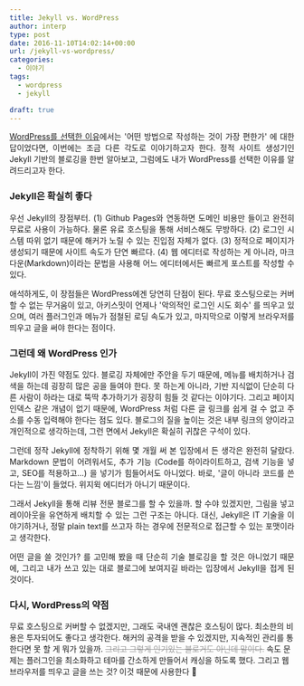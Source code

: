 ```yaml
---
title: Jekyll vs. WordPress
author: interp
type: post
date: 2016-11-10T14:02:14+00:00
url: /jekyll-vs-wordpress/
categories:
  - 이야기
tags:
  - wordpress
  - jekyll

draft: true
---
```

<p style="text-align: justify;">
  <a href="http://interp.iwinv.net/40">WordPress를 선택한 이유</a>에서는 '어떤 방법으로 작성하는 것이 가장 편한가' 에 대한 답이었다면, 이번에는 조금 다른 각도로 이야기하고자 한다. 정적 사이트 생성기인 Jekyll 기반의 블로깅을 한번 알아보고, 그럼에도 내가 WordPress를 선택한 이유를 알려드리고자 한다.
</p>

### Jekyll은 확실히 좋다

<p style="text-align: justify;">
  우선 Jekyll의 장점부터. (1) Github Pages와 연동하면 도메인 비용만 들이고 완전히 무료로 사용이 가능하다. 물론 유료 호스팅을 통해 서비스해도 무방하다. (2) 로그인 시스템 따위 없기 때문에 해커가 노릴 수 있는 진입점 자체가 없다. (3) 정적으로 페이지가 생성되기 때문에 사이트 속도가 단연 빠르다. (4) 웹 에디터로 작성하는 게 아니라, 마크다운(Markdown)이라는 문법을 사용해 어느 에디터에서든 빠르게 포스트를 작성할 수 있다.
</p>

<p style="text-align: justify;">
  애석하게도, 이 장점들은 WordPress에겐 당연히 단점이 된다. 무료 호스팅으로는 커버할 수 없는 무거움이 있고, 아키스밋이 언제나 '악의적인 로그인 시도 회수' 를 띄우고 있으며, 여러 플러그인과 메뉴가 점철된 로딩 속도가 있고, 마지막으로 이렇게 브라우저를 띄우고 글을 써야 한다는 점이다.
</p>

### 그런데 왜 WordPress 인가

<p style="text-align: justify;">
  Jekyll이 가진 약점도 있다. 블로깅 자체에만 주안을 두기 때문에, 메뉴를 배치하거나 검색을 하는데 굉장히 많은 공을 들여야 한다. 못 하는게 아니라, 기반 지식없이 단순히 다른 사람이 하라는 대로 뚝딱 추가하기가 굉장히 힘들 것 같다는 이야기다. 그리고 페이지 인덱스 같은 개념이 없기 때문에, WordPress 처럼 다른 글 링크를 쉽게 걸 수 없고 주소를 수동 입력해야 한다는 점도 있다. 블로그의 질을 높이는 것은 내부 링크의 양이라고 개인적으로 생각하는데, 그런 면에서 Jekyll은 확실히 귀찮은 구석이 있다.
</p>

<p style="text-align: justify;">
  그런데 정작 Jekyll에 정착하기 위해 몇 개월 써 본 입장에서 든 생각은 완전히 달랐다. Markdown 문법이 어려워서도, 추가 기능 (Code를 하이라이트하고, 검색 기능을 넣고, SEO를 적용하고&#8230;) 을 넣기가 힘들어서도 아니었다. 바로, '글이 아니라 코드를 쓴다는 느낌'이 들었다. 위지윅 에디터가 아니기 때문이다.
</p>

<p style="text-align: justify;">
  그래서 Jekyll을 통해 리뷰 전문 블로그를 할 수 있을까. 할 수야 있겠지만, 그림을 넣고 레이아웃을 유연하게 배치할 수 있는 그런 구조는 아니다. 대신, Jekyll은 IT 기술을 이야기하거나, 정말 plain text를 쓰고자 하는 경우에 전문적으로 접근할 수 있는 포맷이라고 생각한다.
</p>

<p style="text-align: justify;">
  어떤 글을 쓸 것인가? 를 고민해 봤을 때 단순히 기술 블로깅을 할 것은 아니었기 때문에, 그리고 내가 쓰고 있는 대로 블로그에 보여지길 바라는 입장에서 Jekyll을 접게 된 것이다.
</p>

<h3 style="text-align: justify;">
  다시, WordPress의 약점
</h3>

무료 호스팅으로 커버할 수 없겠지만, 그래도 국내엔 괜찮은 호스팅이 많다. 최소한의 비용은 투자되어도 좋다고 생각한다. 해커의 공격을 받을 수 있겠지만, 지속적인 관리를 통한다면 못 할 게 뭐가 있을까. <span style="color: #999999;"><del>그리고 그렇게 인기있는 블로거도 아닌데 말이다.</del></span> 속도 문제는 플러그인을 최소화하고 테마를 간소하게 만들어서 캐싱을 하도록 했다. 그리고 웹 브라우저를 띄우고 글을 쓰는 것? 이것 때문에 사용한다 🙂
